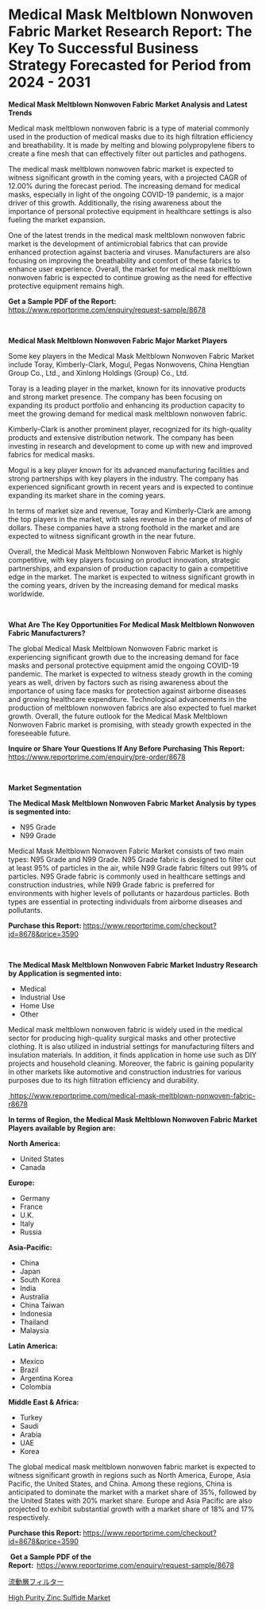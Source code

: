 <p><h1>Medical Mask Meltblown Nonwoven Fabric Market Research Report: The Key To Successful Business Strategy Forecasted for Period from 2024 - 2031</h1></p><p><strong>Medical Mask Meltblown Nonwoven Fabric Market Analysis and Latest Trends</strong></p>
<p><p>Medical mask meltblown nonwoven fabric is a type of material commonly used in the production of medical masks due to its high filtration efficiency and breathability. It is made by melting and blowing polypropylene fibers to create a fine mesh that can effectively filter out particles and pathogens.</p><p>The medical mask meltblown nonwoven fabric market is expected to witness significant growth in the coming years, with a projected CAGR of 12.00% during the forecast period. The increasing demand for medical masks, especially in light of the ongoing COVID-19 pandemic, is a major driver of this growth. Additionally, the rising awareness about the importance of personal protective equipment in healthcare settings is also fueling the market expansion.</p><p>One of the latest trends in the medical mask meltblown nonwoven fabric market is the development of antimicrobial fabrics that can provide enhanced protection against bacteria and viruses. Manufacturers are also focusing on improving the breathability and comfort of these fabrics to enhance user experience. Overall, the market for medical mask meltblown nonwoven fabric is expected to continue growing as the need for effective protective equipment remains high.</p></p>
<p><strong>Get a Sample PDF of the Report:&nbsp;</strong> <a href="https://www.reportprime.com/enquiry/request-sample/8678">https://www.reportprime.com/enquiry/request-sample/8678</a></p>
<p>&nbsp;</p>
<p><strong>Medical Mask Meltblown Nonwoven Fabric Major Market Players</strong></p>
<p><p>Some key players in the Medical Mask Meltblown Nonwoven Fabric Market include Toray, Kimberly-Clark, Mogul, Pegas Nonwovens, China Hengtian Group Co., Ltd., and Xinlong Holdings (Group) Co., Ltd.</p><p>Toray is a leading player in the market, known for its innovative products and strong market presence. The company has been focusing on expanding its product portfolio and enhancing its production capacity to meet the growing demand for medical mask meltblown nonwoven fabric.</p><p>Kimberly-Clark is another prominent player, recognized for its high-quality products and extensive distribution network. The company has been investing in research and development to come up with new and improved fabrics for medical masks.</p><p>Mogul is a key player known for its advanced manufacturing facilities and strong partnerships with key players in the industry. The company has experienced significant growth in recent years and is expected to continue expanding its market share in the coming years.</p><p>In terms of market size and revenue, Toray and Kimberly-Clark are among the top players in the market, with sales revenue in the range of millions of dollars. These companies have a strong foothold in the market and are expected to witness significant growth in the near future.</p><p>Overall, the Medical Mask Meltblown Nonwoven Fabric Market is highly competitive, with key players focusing on product innovation, strategic partnerships, and expansion of production capacity to gain a competitive edge in the market. The market is expected to witness significant growth in the coming years, driven by the increasing demand for medical masks worldwide.</p></p>
<p>&nbsp;</p>
<p><strong>What Are The Key Opportunities For Medical Mask Meltblown Nonwoven Fabric Manufacturers?</strong></p>
<p><p>The global Medical Mask Meltblown Nonwoven Fabric market is experiencing significant growth due to the increasing demand for face masks and personal protective equipment amid the ongoing COVID-19 pandemic. The market is expected to witness steady growth in the coming years as well, driven by factors such as rising awareness about the importance of using face masks for protection against airborne diseases and growing healthcare expenditure. Technological advancements in the production of meltblown nonwoven fabrics are also expected to fuel market growth. Overall, the future outlook for the Medical Mask Meltblown Nonwoven Fabric market is promising, with steady growth expected in the foreseeable future.</p></p>
<p><strong>Inquire or Share Your Questions If Any Before Purchasing This Report:</strong> <a href="https://www.reportprime.com/enquiry/pre-order/8678">https://www.reportprime.com/enquiry/pre-order/8678</a></p>
<p>&nbsp;</p>
<p><strong>Market Segmentation</strong></p>
<p><strong>The Medical Mask Meltblown Nonwoven Fabric Market Analysis by types is segmented into:</strong></p>
<p><ul><li>N95 Grade</li><li>N99 Grade</li></ul></p>
<p><p>Medical Mask Meltblown Nonwoven Fabric Market consists of two main types: N95 Grade and N99 Grade. N95 Grade fabric is designed to filter out at least 95% of particles in the air, while N99 Grade fabric filters out 99% of particles. N95 Grade fabric is commonly used in healthcare settings and construction industries, while N99 Grade fabric is preferred for environments with higher levels of pollutants or hazardous particles. Both types are essential in protecting individuals from airborne diseases and pollutants.</p></p>
<p><strong>Purchase this Report:&nbsp;</strong><a href="https://www.reportprime.com/checkout?id=8678&price=3590">https://www.reportprime.com/checkout?id=8678&price=3590</a></p>
<p>&nbsp;</p>
<p><strong>The Medical Mask Meltblown Nonwoven Fabric Market Industry Research by Application is segmented into:</strong></p>
<p><ul><li>Medical</li><li>Industrial Use</li><li>Home Use</li><li>Other</li></ul></p>
<p><p>Medical mask meltblown nonwoven fabric is widely used in the medical sector for producing high-quality surgical masks and other protective clothing. It is also utilized in industrial settings for manufacturing filters and insulation materials. In addition, it finds application in home use such as DIY projects and household cleaning. Moreover, the fabric is gaining popularity in other markets like automotive and construction industries for various purposes due to its high filtration efficiency and durability.</p></p>
<p><a href="https://www.reportprime.com/medical-mask-meltblown-nonwoven-fabric-r8678">&nbsp;https://www.reportprime.com/medical-mask-meltblown-nonwoven-fabric-r8678</a></p>
<p><strong>In terms of Region, the Medical Mask Meltblown Nonwoven Fabric Market Players available by Region are:</strong></p>
<p>
    <p> <strong> North America: </strong>
        <ul>
            <li>United States</li>
            <li>Canada</li>
        </ul>
        </p> 
    <p> <strong> Europe: </strong>
        <ul>
            <li>Germany</li>
            <li>France</li>
            <li>U.K.</li>
            <li>Italy</li>
            <li>Russia</li>
        </ul>
        </p> 
    <p> <strong> Asia-Pacific: </strong>
        <ul>
            <li>China</li>
            <li>Japan</li>
            <li>South Korea</li>
            <li>India</li>
            <li>Australia</li>
            <li>China Taiwan</li>
            <li>Indonesia</li>
            <li>Thailand</li>
            <li>Malaysia</li>
        </ul>
        </p> 
    <p> <strong> Latin America: </strong>
        <ul>
            <li>Mexico</li>
            <li>Brazil</li>
            <li>Argentina Korea</li>
            <li>Colombia</li>
        </ul>
        </p> 
    <p> <strong> Middle East & Africa: </strong>
        <ul>
            <li>Turkey</li>
            <li>Saudi</li>
            <li>Arabia</li>
            <li>UAE</li>
            <li>Korea</li>
        </ul>
    </p>
    </p>
<p><p>The global medical mask meltblown nonwoven fabric market is expected to witness significant growth in regions such as North America, Europe, Asia Pacific, the United States, and China. Among these regions, China is anticipated to dominate the market with a market share of 35%, followed by the United States with 20% market share. Europe and Asia Pacific are also projected to exhibit substantial growth with a market share of 18% and 17% respectively.</p></p>
<p><strong>Purchase this Report: </strong><a href="https://www.reportprime.com/checkout?id=8678&price=3590">https://www.reportprime.com/checkout?id=8678&price=3590</a></p>
<p>&nbsp;<strong>Get a Sample PDF of the Report:&nbsp;&nbsp;</strong><a href="https://www.reportprime.com/enquiry/request-sample/8678">https://www.reportprime.com/enquiry/request-sample/8678</a></p>
<p><strong></strong></p>
<p><p><a href="https://github.com/NikitaBruen/Market-Research-Report-List-1/blob/main/979537577520.md">流動層フィルター</a></p><p><a href="https://view.publitas.com/reportprime-1/high-purity-zinc-sulfide-market-size-market-outlook-and-market-forecast-2024-to-2031/">High Purity Zinc Sulfide Market</a></p></p>
